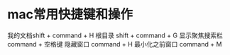 # mac常用快捷键和操作
我的文档shift + command + H 根目录 shift + command + G
显示聚焦搜索栏 command + 空格键
隐藏窗口 command + H
最小化之前窗口 command + M
